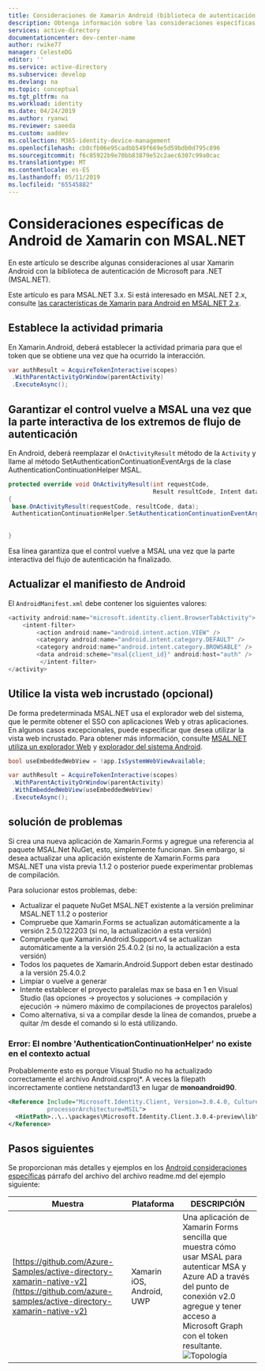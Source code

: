 ```yaml
---
title: Consideraciones de Xamarin Android (biblioteca de autenticación de Microsoft para. NET) | Azure
description: Obtenga información sobre las consideraciones específicas al usar Xamarin Android con la biblioteca de autenticación de Microsoft para .NET (MSAL.NET).
services: active-directory
documentationcenter: dev-center-name
author: rwike77
manager: CelesteDG
editor: ''
ms.service: active-directory
ms.subservice: develop
ms.devlang: na
ms.topic: conceptual
ms.tgt_pltfrm: na
ms.workload: identity
ms.date: 04/24/2019
ms.author: ryanwi
ms.reviewer: saeeda
ms.custom: aaddev
ms.collection: M365-identity-device-management
ms.openlocfilehash: cb0cfb06e95cadbb549f669e5d59bdb0d795c896
ms.sourcegitcommit: f6c85922b9e70bb83879e52c2aec6307c99a0cac
ms.translationtype: MT
ms.contentlocale: es-ES
ms.lasthandoff: 05/11/2019
ms.locfileid: "65545882"
---
```

# <a name="xamarin-android-specific-considerations-with-msalnet"></a>Consideraciones específicas de Android de Xamarin con MSAL.NET
En este artículo se describe algunas consideraciones al usar Xamarin Android con la biblioteca de autenticación de Microsoft para .NET (MSAL.NET).

Este artículo es para MSAL.NET 3.x. Si está interesado en MSAL.NET 2.x, consulte [las características de Xamarin para Android en MSAL.NET 2.x](https://github.com/AzureAD/microsoft-authentication-library-for-dotnet/wiki/Xamarin-Android-specifics-2x).

## <a name="set-the-parent-activity"></a>Establece la actividad primaria

En Xamarin.Android, deberá establecer la actividad primaria para que el token que se obtiene una vez que ha ocurrido la interacción.

```csharp
var authResult = AcquireTokenInteractive(scopes)
 .WithParentActivityOrWindow(parentActivity)
 .ExecuteAsync();
```

## <a name="ensuring-control-goes-back-to-msal-once-the-interactive-portion-of-the-authentication-flow-ends"></a>Garantizar el control vuelve a MSAL una vez que la parte interactiva de los extremos de flujo de autenticación
En Android, deberá reemplazar el `OnActivityResult` método de la `Activity` y llame al método SetAuthenticationContinuationEventArgs de la clase AuthenticationContinuationHelper MSAL.

```csharp
protected override void OnActivityResult(int requestCode, 
                                         Result resultCode, Intent data)
{
 base.OnActivityResult(requestCode, resultCode, data);
 AuthenticationContinuationHelper.SetAuthenticationContinuationEventArgs(requestCode,
                                                                         resultCode,
                                                                         data);
}

```
Esa línea garantiza que el control vuelve a MSAL una vez que la parte interactiva del flujo de autenticación ha finalizado.

## <a name="update-the-android-manifest"></a>Actualizar el manifiesto de Android
El `AndroidManifest.xml` debe contener los siguientes valores:
```csharp
<activity android:name="microsoft.identity.client.BrowserTabActivity">
    <intent-filter>
        <action android:name="android.intent.action.VIEW" />
        <category android:name="android.intent.category.DEFAULT" />
        <category android:name="android.intent.category.BROWSABLE" />
        <data android:scheme="msal{client_id}" android:host="auth" />
         </intent-filter>
</activity>
```

## <a name="use-the-embedded-web-view-optional"></a>Utilice la vista web incrustado (opcional)

De forma predeterminada MSAL.NET usa el explorador web del sistema, que le permite obtener el SSO con aplicaciones Web y otras aplicaciones. En algunos casos excepcionales, puede especificar que desea utilizar la vista web incrustado. Para obtener más información, consulte [MSAL.NET utiliza un explorador Web](msal-net-web-browsers.md) y [explorador del sistema Android](msal-net-system-browser-android-considerations.md).

```csharp
bool useEmbeddedWebView = !app.IsSystemWebViewAvailable;

var authResult = AcquireTokenInteractive(scopes)
 .WithParentActivityOrWindow(parentActivity)
 .WithEmbeddedWebView(useEmbeddedWebView)
 .ExecuteAsync();
```

## <a name="troubleshooting"></a>solución de problemas
Si crea una nueva aplicación de Xamarin.Forms y agregue una referencia al paquete MSAL.Net NuGet, esto, simplemente funcionan.
Sin embargo, si desea actualizar una aplicación existente de Xamarin.Forms para MSAL.NET una vista previa 1.1.2 o posterior puede experimentar problemas de compilación.

Para solucionar estos problemas, debe:
- Actualizar el paquete NuGet MSAL.NET existente a la versión preliminar MSAL.NET 1.1.2 o posterior
- Compruebe que Xamarin.Forms se actualizan automáticamente a la versión 2.5.0.122203 (si no, la actualización a esta versión)
- Compruebe que Xamarin.Android.Support.v4 se actualizan automáticamente a la versión 25.4.0.2 (si no, la actualización a esta versión)
- Todos los paquetes de Xamarin.Android.Support deben estar destinado a la versión 25.4.0.2
- Limpiar o vuelve a generar
- Intente establecer el proyecto paralelas max se basa en 1 en Visual Studio (las opciones -> proyectos y soluciones -> compilación y ejecución -> número máximo de compilaciones de proyectos paralelos)
- Como alternativa, si va a compilar desde la línea de comandos, pruebe a quitar /m desde el comando si lo está utilizando.


### <a name="error-the-name-authenticationcontinuationhelper-does-not-exist-in-the-current-context"></a>Error: El nombre 'AuthenticationContinuationHelper' no existe en el contexto actual

Probablemente esto es porque Visual Studio no ha actualizado correctamente el archivo Android.csproj*. A veces la **<HintPath>** filepath incorrectamente contiene netstandard13 en lugar de **monoandroid90**.

```xml
<Reference Include="Microsoft.Identity.Client, Version=3.0.4.0, Culture=neutral, PublicKeyToken=0a613f4dd989e8ae,
           processorArchitecture=MSIL">
  <HintPath>..\..\packages\Microsoft.Identity.Client.3.0.4-preview\lib\monoandroid90\Microsoft.Identity.Client.dll</HintPath>
</Reference>
```

## <a name="next-steps"></a>Pasos siguientes

Se proporcionan más detalles y ejemplos en los [Android consideraciones específicas](https://github.com/azure-samples/active-directory-xamarin-native-v2#android-specific-considerations) párrafo del archivo del archivo readme.md del ejemplo siguiente:

| Muestra | Plataforma | DESCRIPCIÓN |
| ------ | -------- | ----------- |
|[https://github.com/Azure-Samples/active-directory-xamarin-native-v2](https://github.com/azure-samples/active-directory-xamarin-native-v2) | Xamarin iOS, Android, UWP | Una aplicación de Xamarin Forms sencilla que muestra cómo usar MSAL para autenticar MSA y Azure AD a través del punto de conexión v2.0 agregue y tener acceso a Microsoft Graph con el token resultante. <br>![Topología](media/msal-net-xamarin-android-considerations/topology.png) |